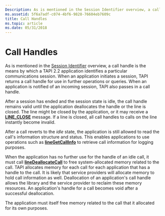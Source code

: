 ```yaml
---
Description: As is mentioned in the Session Identifier overview, a call handle is the means by which a TAPI 2.2 application identifies a particular communications session.
ms.assetid: 5f6a7adf-c074-4bf6-9828-76604eb7609c
title: Call Handles
ms.topic: article
ms.date: 05/31/2018
---
```


# Call Handles

As is mentioned in the [Session Identifier](./session-identifier-ovr.md) overview, a call handle is the means by which a TAPI 2.2 application identifies a particular communications session. When an application initiates a session, TAPI returns a call handle for use in further operations or queries. When an application is notified of an incoming session, TAPI also passes in a call handle.

After a session has ended and the session state is idle, the call handle remains valid until the application deallocates the handle or the line is closed. The line might be closed by the application, or it may receive a [**LINE\_CLOSE**](line-close.md) message. If a line is closed, all call handles to calls on the line instantly become invalid.

After a call reverts to the *idle* state, the application is still allowed to read the call's information structure and status. This enables applications to use operations such as [**lineGetCallInfo**](/windows/desktop/api/Tapi/nf-tapi-linegetcallinfo) to retrieve call information for logging purposes.

When the application has no further use for the handle of an idle call, it must call [**lineDeallocateCall**](/windows/desktop/api/Tapi/nf-tapi-linedeallocatecall) to free system-allocated memory related to the call. TAPI allocates memory for each call for each application that has a handle to the call. It is likely that service providers will allocate memory to hold call information as well. Deallocation of an application's call handle allows the library and the service provider to reclaim these memory resources. An application's handle for a call becomes void after a successful deallocation.

The application must itself free memory related to the call that it allocated for its own purposes.

 

 